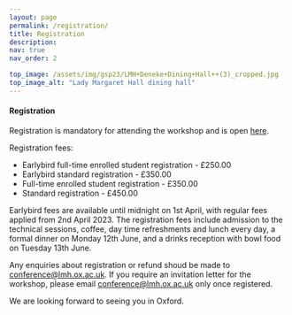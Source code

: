 ```yaml
---
layout: page
permalink: /registration/
title: Registration
description: 
nav: true
nav_order: 2

top_image: /assets/img/gsp23/LMH+Deneke+Dining+Hall++(3)_cropped.jpg
top_image_alt: "Lady Margaret Hall dining hall"
---
```


#### Registration
Registration is mandatory for attending the workshop and is open [here](https://www.oxforduniversitystores.co.uk/conferences-and-events/lady-margaret-hall/events/graph-signal-processing-workshop).

Registration fees:
+ Earlybird full-time enrolled student registration - £250.00
+ Earlybird standard registration - £350.00
+ Full-time enrolled student registration  - £350.00
+ Standard registration - £450.00

Earlybird fees are available until midnight on 1st April, with regular fees applied from 2nd April 2023. The registration fees include admission to the technical sessions, coffee, day time refreshments and lunch every day, a formal dinner on Monday 12th June, and a drinks reception with bowl food on Tuesday 13th June.

Any enquiries about registration or refund shoud be made to [conference@lmh.ox.ac.uk](mailto:conference@lmh.ox.ac.uk). If you require an invitation letter for the workshop, please email [conference@lmh.ox.ac.uk](mailto:conference@lmh.ox.ac.uk) only once registered.

We are looking forward to seeing you in Oxford.
